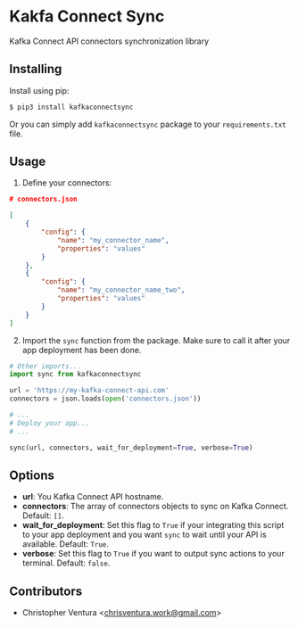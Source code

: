 # Kakfa Connect Sync
Kafka Connect API connectors synchronization library

## Installing

Install using pip:
```sh
$ pip3 install kafkaconnectsync
```
Or you can simply add `kafkaconnectsync` package to your `requirements.txt` file.

## Usage
1. Define your connectors:

```json
# connectors.json

[
    {
        "config": {
            "name": "my_connector_name",
            "properties": "values"
        }
    },
    {
        "config": {
            "name": "my_connector_name_two",
            "properties": "values"
        }
    }
]
```

2. Import the `sync` function from the package. Make sure to call it after your app deployment has been done.
```python
# Other imports...
import sync from kafkaconnectsync

url = 'https://my-kafka-connect-api.com'
connectors = json.loads(open('connectors.json'))

# ...
# Deploy your app...
# ...

sync(url, connectors, wait_for_deployment=True, verbose=True)
```

## Options
- **url**: You Kafka Connect API hostname.
- **connectors**: The array of connectors objects to sync on Kafka Connect. Default: `[]`.
- **wait_for_deployment**: Set this flag to `True` if your integrating this script to your app deployment and you want `sync` to wait until your API is available. Default: `True`.
- **verbose**: Set this flag to `True` if you want to output sync actions to your terminal. Default: `false`.

## Contributors
- Christopher Ventura <<chrisventura.work@gmail.com>>
